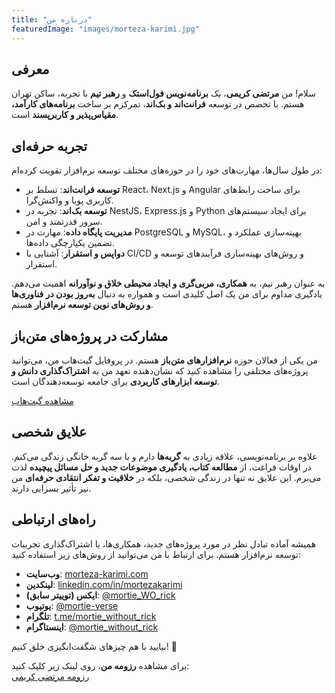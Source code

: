 ```yaml
---
title: "درباره من"
featuredImage: "images/morteza-karimi.jpg"
---
```

## معرفی

سلام! من **مرتضی کریمی**، یک **برنامه‌نویس فول‌استک** و **رهبر تیم** با تجربه، ساکن تهران هستم. با تخصص در توسعه **فرانت‌اند و بک‌اند**، تمرکزم بر ساخت **برنامه‌های کارآمد، مقیاس‌پذیر و کاربرپسند** است.

## تجربه حرفه‌ای

در طول سال‌ها، مهارت‌های خود را در حوزه‌های مختلف توسعه نرم‌افزار تقویت کرده‌ام:

- **توسعه فرانت‌اند**: تسلط بر React، Next.js و Angular برای ساخت رابط‌های کاربری پویا و واکنش‌گرا.
- **توسعه بک‌اند**: تجربه در NestJS، Express.js و Python برای ایجاد سیستم‌های سرور قدرتمند و امن.
- **مدیریت پایگاه داده**: مهارت در PostgreSQL و MySQL، بهینه‌سازی عملکرد و تضمین یکپارچگی داده‌ها.
- **دواپس و استقرار**: آشنایی با CI/CD و روش‌های بهینه‌سازی فرآیندهای توسعه و استقرار.

به عنوان رهبر تیم، به **همکاری، مربی‌گری و ایجاد محیطی خلاق و نوآورانه** اهمیت می‌دهم. یادگیری مداوم برای من یک اصل کلیدی است و همواره به دنبال **به‌روز بودن در فناوری‌ها و روش‌های نوین توسعه نرم‌افزار** هستم.

## مشارکت در پروژه‌های متن‌باز

من یکی از فعالان حوزه **نرم‌افزارهای متن‌باز** هستم. در پروفایل گیت‌هاب من، می‌توانید پروژه‌های مختلفی را مشاهده کنید که نشان‌دهنده تعهد من به **اشتراک‌گذاری دانش و توسعه ابزارهای کاربردی** برای جامعه توسعه‌دهندگان است.

[مشاهده گیت‌هاب](https://github.com/mortezakarimi)

## علایق شخصی

علاوه بر برنامه‌نویسی، علاقه زیادی به **گربه‌ها** دارم و با سه گربه خانگی زندگی می‌کنم. در اوقات فراغت، از **مطالعه کتاب، یادگیری موضوعات جدید و حل مسائل پیچیده** لذت می‌برم. این علایق نه تنها در زندگی شخصی، بلکه در **خلاقیت و تفکر انتقادی حرفه‌ای** من نیز تأثیر بسزایی دارند.

## راه‌های ارتباطی

همیشه آماده تبادل نظر در مورد پروژه‌های جدید، همکاری‌ها، یا اشتراک‌گذاری تجربیات توسعه نرم‌افزار هستم. برای ارتباط با من می‌توانید از روش‌های زیر استفاده کنید:

- **وب‌سایت**: [morteza-karimi.com](https://morteza-karimi.com)
- **لینکدین**: [linkedin.com/in/mortezakarimi](https://linkedin.com/in/mortezakarimi)
- **ایکس (توییتر سابق)**: [@mortie_WO_rick](https://x.com/mortie_WO_rick)
- **یوتیوب**: [@mortie-verse](https://www.youtube.com/@mortie-verse)
- **تلگرام**: [t.me/mortie_without_rick](https://t.me/mortie_without_rick)
- **اینستاگرام**: [@mortie_without_rick](https://www.instagram.com/mortie_without_rick)

بیایید با هم چیزهای شگفت‌انگیزی خلق کنیم! 🚀

برای مشاهده **رزومه من**، روی لینک زیر کلیک کنید:  
[رزومه مرتضی کریمی][link]

[avatar]:http://www.gravatar.com/avatar/c7a79167b6d736630e3a64e206e22a5a?d=mp&s=266 "مرتضی کریمی"

[link]: https://morteza-karimi.com/morteza-karimi-resume/english/morteza-karimi-resume-en.pdf "رزومه مرتضی کریمی"